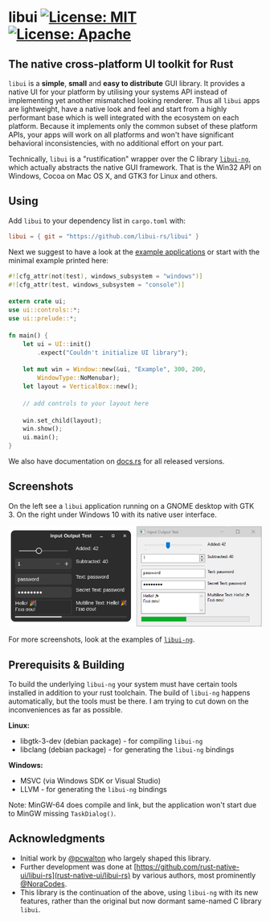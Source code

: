 # libui [![License: MIT](https://img.shields.io/badge/License-MIT-brightgreen.svg)](https://opensource.org/licenses/MIT) [![License: Apache](https://img.shields.io/badge/License-Apache%202.0-blue.svg)](https://opensource.org/licenses/Apache-2.0)


## The native cross-platform UI toolkit for Rust

`libui` is a **simple**, **small** and **easy to distribute** GUI library. It provides a native UI for your platform by utilising your systems API instead of implementing yet another mismatched looking renderer. Thus all `libui` apps are lightweight, have a native look and feel and start from a highly performant base which is well integrated with the ecosystem on each platform. Because it implements only the common subset of these platform APIs, your apps will work on all platforms and won't have significant behavioral inconsistencies, with no additional effort on your part.

Technically, `libui` is a "rustification" wrapper over the C library [`libui-ng`](https://github.com/libui-ng/libui-ng), which actually abstracts the native GUI framework. That is the Win32 API on Windows, Cocoa on Mac OS X, and GTK3 for Linux and others. 

## Using

Add `libui` to your dependency list in `cargo.toml` with:

```toml
libui = { git = "https://github.com/libui-rs/libui" }
```

Next we suggest to have a look at the [example applications](https://github.com/libui-rs/libui/ui/examples) or start with the minimal example printed here:

```rust
#![cfg_attr(not(test), windows_subsystem = "windows")]
#![cfg_attr(test, windows_subsystem = "console")]

extern crate ui;
use ui::controls::*;
use ui::prelude::*;

fn main() {
    let ui = UI::init()
        .expect("Couldn't initialize UI library");
    
    let mut win = Window::new(&ui, "Example", 300, 200, 
        WindowType::NoMenubar);
    let layout = VerticalBox::new();

    // add controls to your layout here

    win.set_child(layout);
    win.show();
    ui.main();
}
```

We also have documentation on [docs.rs](https://docs.rs/libui) for all released versions.

## Screenshots

On the left see a `libui` application running on a GNOME desktop with GTK 3. On the right under Windows 10 with its native user interface.

![Example application running under Linux and Windows](images/libui_gtk_win.png)

For more screenshots, look at the examples of [`libui-ng`](https://github.com/libui-ng/libui-ng).

## Prerequisits & Building

To build the underlying `libui-ng` your system must have certain tools installed in addition to your rust toolchain. 
The build of `libui-ng` happens automatically, but the tools must be there. I am trying to cut down on the inconveniences as far as possible.

__Linux:__
* libgtk-3-dev (debian package) - for compiling `libui-ng`
* libclang (debian package) - for generating the `libui-ng` bindings

__Windows:__
* MSVC (via Windows SDK or Visual Studio)
* LLVM - for generating the `libui-ng` bindings

Note: MinGW-64 does compile and link, but the application won't start due to MinGW missing `TaskDialog()`.

## Acknowledgments

* Initial work by [@pcwalton](https://github.com/pcwalton/) who largely shaped this library.
* Further development was done at [https://github.com/rust-native-ui/libui-rs](rust-native-ui/libui-rs) by various authors, most prominently [@NoraCodes](https://github.com/NoraCodes/).
* This library is the continuation of the above, using `libui-ng` with its new features, rather than the original but now dormant same-named C library `libui`.